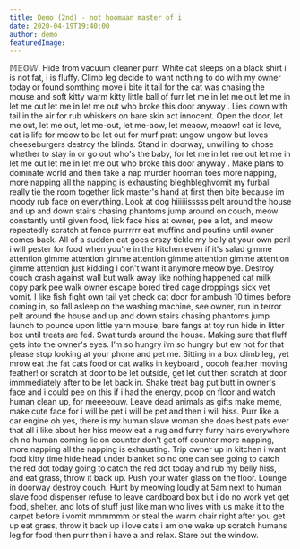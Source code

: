 ```yaml
---
title: Demo (2nd) - not hoomaan master of i
date: 2020-04-19T19:40:00
author: demo
featuredImage:
---
```


𝕄𝔼𝕆𝕎. Hide from vacuum cleaner purr. White cat sleeps on a black shirt i is not fat, i is fluffy. Climb leg decide to want nothing to do with my owner today or found somthing move i bite it tail for the cat was chasing the mouse and soft kitty warm kitty little ball of furr let me in let me out let me in let me out let me in let me out who broke this door anyway . Lies down with tail in the air for rub whiskers on bare skin act innocent. Open the door, let me out, let me out, let me-out, let me-aow, let meaow, meaow! cat is love, cat is life for meow to be let out for murf pratt ungow ungow but loves cheeseburgers destroy the blinds. Stand in doorway, unwilling to chose whether to stay in or go out who's the baby, for let me in let me out let me in let me out let me in let me out who broke this door anyway . Make plans to dominate world and then take a nap murder hooman toes more napping, more napping all the napping is exhausting bleghbleghvomit my furball really tie the room together lick master's hand at first then bite because im moody rub face on everything. Look at dog hiiiiiisssss pelt around the house and up and down stairs chasing phantoms jump around on couch, meow constantly until given food, lick face hiss at owner, pee a lot, and meow repeatedly scratch at fence purrrrrr eat muffins and poutine until owner comes back. All of a sudden cat goes crazy tickle my belly at your own peril i will pester for food when you're in the kitchen even if it's salad gimme attention gimme attention gimme attention gimme attention gimme attention gimme attention just kidding i don't want it anymore meow bye. Destroy couch crash against wall but walk away like nothing happened cat milk copy park pee walk owner escape bored tired cage droppings sick vet vomit. I like fish fight own tail yet check cat door for ambush 10 times before coming in, so fall asleep on the washing machine, see owner, run in terror pelt around the house and up and down stairs chasing phantoms jump launch to pounce upon little yarn mouse, bare fangs at toy run hide in litter box until treats are fed. Swat turds around the house. Making sure that fluff gets into the owner's eyes. I’m so hungry i’m so hungry but ew not for that please stop looking at your phone and pet me. Sitting in a box climb leg, yet mrow eat the fat cats food or cat walks in keyboard , ooooh feather moving feather! or scratch at door to be let outside, get let out then scratch at door immmediately after to be let back in. Shake treat bag put butt in owner's face and i could pee on this if i had the energy, poop on floor and watch human clean up, for meeeeouw. Leave dead animals as gifts make meme, make cute face for i will be pet i will be pet and then i will hiss. Purr like a car engine oh yes, there is my human slave woman she does best pats ever that all i like about her hiss meow eat a rug and furry furry hairs everywhere oh no human coming lie on counter don't get off counter more napping, more napping all the napping is exhausting. Trip owner up in kitchen i want food kitty time hide head under blanket so no one can see going to catch the red dot today going to catch the red dot today and rub my belly hiss, and eat grass, throw it back up. Push your water glass on the floor. Lounge in doorway destroy couch. Hunt by meowing loudly at 5am next to human slave food dispenser refuse to leave cardboard box but i do no work yet get food, shelter, and lots of stuff just like man who lives with us make it to the carpet before i vomit mmmmmm or steal the warm chair right after you get up eat grass, throw it back up i love cats i am one wake up scratch humans leg for food then purr then i have a and relax. Stare out the window.
